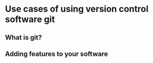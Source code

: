 # Use cases of using version control software git
## What is git?

## Adding features to your software